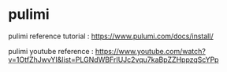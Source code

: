 # pulimi

pulimi reference tutorial :  https://www.pulumi.com/docs/install/

pulimi youtube reference : https://www.youtube.com/watch?v=1OtfZhJwvYI&list=PLGNdWBFrIUJc2vqu7kaBpZZHppzqScYPp


